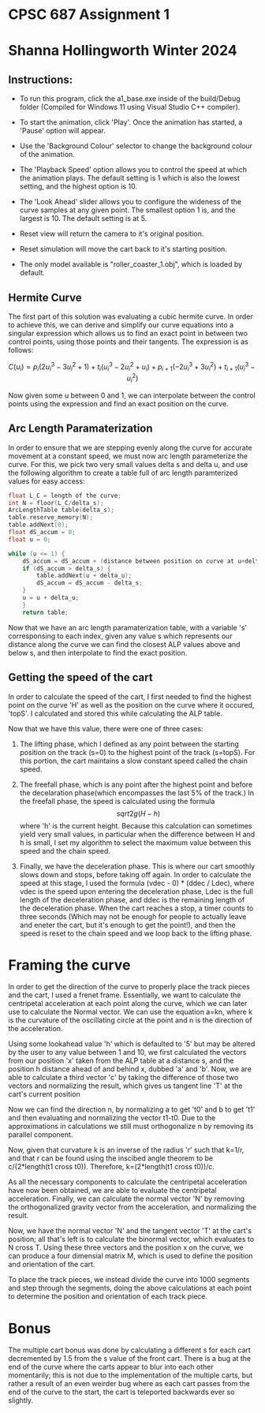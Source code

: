 # CPSC 687 Assignment 1
# Shanna Hollingworth Winter 2024

## Instructions:

* To run this program, click the a1_base.exe inside of the build/Debug folder (Compiled for Windows 11 using Visual Studio C++ compiler).

* To start the animation, click 'Play'. Once the animation has started, a 'Pause' option will appear.

* Use the 'Background Colour' selector to change the background colour of the animation.

* The 'Playback Speed' option allows you to control the speed at which the animation plays. The default setting is 1 which is also the lowest setting, and the highest option is 10.

* The 'Look Ahead' slider allows you to configure the wideness of the curve samples at any given point. The smallest option 1 is, and the largest is 10. The default setting is at 5.

* Reset view will return the camera to it's original position.

* Reset simulation will move the cart back to it's starting position.

* The only model available is "roller_coaster_1.obj", which is loaded by default.

## Hermite Curve

The first part of this solution was evaluating a cubic hermite curve. In order to achieve this, we can derive and simplify our curve equations into a singular expression which allows us to find an exact point in between two control points, using those points and their tangents. The expression is as follows:

$$
C(u_i) = p_i(2u_i^3 - 3u_i^2 + 1) + t_i(u_i^3 - 2u_i^2 + u_i) + p_{i+1}(-2u_i^3 + 3u_i^2) + t_{i+1}(u_i^3-u_i^2)
$$

Now given some u between 0 and 1, we can interpolate between the control points using the expression and find an exact position on the curve.

## Arc Length Paramaterization

In order to ensure that we are stepping evenly along the curve for accurate movement at a constant speed, we must now arc length parameterize the curve. For this, we pick two very small values delta s and delta u, and use the following algorithm to create a table full of arc length paramterized values for easy access:

```c++
float L_C = length of the curve;
int N = floor(L_C/delta_s);	
ArcLengthTable table(delta_s);
table.reserve_memory(N);
table.addNext(0);
float dS_accum = 0;
float u = 0;

while (u <= 1) {
	dS_accum = dS_accum + (distance between position on curve at u+delta_u and at u)
	if (dS_accum > delta_s) {
		table.addNext(u + delta_u);
		dS_accum = dS_accum - delta_s;
	}
	u = u + delta_u;
	}
	return table;
```

Now that we have an arc length paramaterization table, with a variable 's' corresponsing to each index, given any value s which represents our distance along the curve we can find the closest ALP values above and below s, and then interpolate to find the exact position.

## Getting the speed of the cart

In order to calculate the speed of the cart, I first needed to find the highest point on the curve 'H' as well as the position on the curve where it occured, 'topS'. I calculated and stored this while calculating the ALP table. 

Now that we have this value, there were one of three cases:

1. The lifting phase, which I defined as any point between the starting position on the track (s=0) to the highest point of the track (s=topS). For this portion, the cart maintains a slow constant speed called the chain speed.

2. The freefall phase, which is any point after the highest point and before the decelaration phase(which encompasses the last 5% of the track.) In the freefall phase, the speed is calculated using the formula $$sqrt{2g(H-h)}$$ where 'h' is the current height. Because this calculation can sometimes yield very small values, in particular when the difference between H and h is small, I set my algorithm to select the maximum value between this speed and the chain speed.

3. Finally, we have the deceleration phase. This is where our cart smoothly slows down and stops, before taking off again. In order to calculate the speed at this stage, I used the formula (vdec - 0) * (ddec / Ldec), where vdec is the speed upon entering the deceleration phase, Ldec is the full length of the deceleration phase, and ddec is the remaining length of the deceleration phase. When the cart reaches a stop, a timer counts to three seconds (Which may not be enough for people to actually leave and eneter the cart, but it's enough to get the point!), and then the speed is reset to the chain speed and we loop back to the lifting phase.

# Framing the curve
In order to get the direction of the curve to properly place the track pieces and the cart, I used a frenet frame. Essentially, we want to calculate the centripetal acceleration at each point along the curve, which we can later use to calculate the Normal vector. We can use the equation a=kn, where k is the curvature of the oscillating circle at the point and n is the direction of the acceleration.

Using some lookahead value 'h' which is defaulted to '5' but may be altered by the user to any value between 1 and 10, we first calculated the vectors from our position 'x' taken from the ALP table at a distance s, and the position h distance ahead of and behind x, dubbed 'a' and 'b'. Now, we are able to calculate a third vector 'c' by taking the difference of those two vectors and normalizing the result, which gives us tangent line 'T' at the cart's current position 

Now we can find the direction n, by normalizing a to get 't0' and b to get 't1' and then evaluating and normalizing the vector t1-t0. Due to the approximations in calculations we still must orthogonalize n by removing its parallel component.

Now, given that curvature k is an inverse of the radius 'r' such that k=1/r, and that r can be found using the inscibed angle theorem to be c/(2\*length(t1 cross t0)). Therefore, k=(2\*length(t1 cross t0))/c.

As all the necessary components to calculate the centripetal acceleration have now been obtained, we are able to evaluate the centripetal acceleration. Finally, we can calculate the normal vector 'N' by removing the orthogonalized gravity vector from the acceleration, and normalizing the result.

Now, we have the normal vector 'N' and the tangent vector 'T' at the cart's position; all that's left is to calculate the binormal vector, which evaluates to N cross T. Using these three vectors and the position x on the curve, we can produce a four dimensial matrix M, which is used to define the position and orientation of the cart.

To place the track pieces, we instead divide the curve into 1000 segments and step through the segments, doing the above calculations at each point to determine the position and orientation of each track piece.

# Bonus

The multiple cart bonus was done by calculating a different s for each cart decremented by 1.5 from the s value of the front cart. There is a bug at the end of the curve where the carts appear to blur into each other momentarily; this is not due to the implementation of the multiple carts, but rather a result of an even weirder bug where as each cart passes from the end of the curve to the start, the cart is teleported backwards ever so slightly.